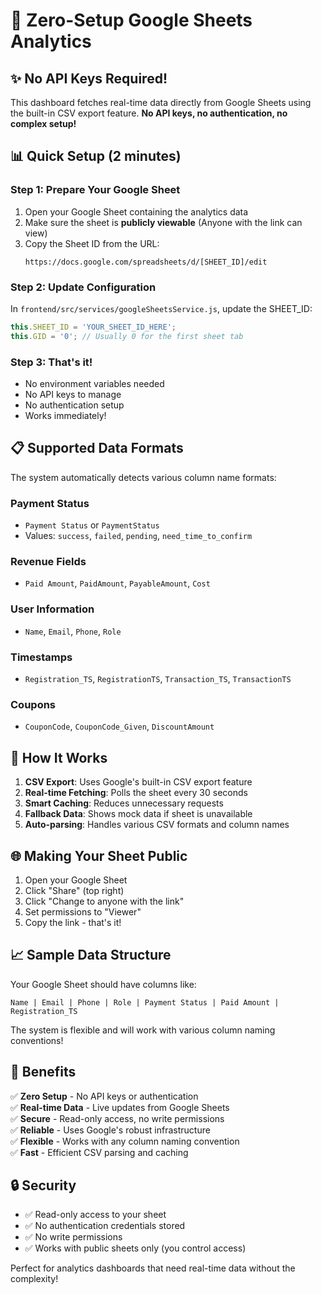 # 🚀 Zero-Setup Google Sheets Analytics

## ✨ No API Keys Required!

This dashboard fetches real-time data directly from Google Sheets using the built-in CSV export feature. **No API keys, no authentication, no complex setup!**

## 📊 Quick Setup (2 minutes)

### Step 1: Prepare Your Google Sheet
1. Open your Google Sheet containing the analytics data
2. Make sure the sheet is **publicly viewable** (Anyone with the link can view)
3. Copy the Sheet ID from the URL:
   ```
   https://docs.google.com/spreadsheets/d/[SHEET_ID]/edit
   ```

### Step 2: Update Configuration
In `frontend/src/services/googleSheetsService.js`, update the SHEET_ID:
```javascript
this.SHEET_ID = 'YOUR_SHEET_ID_HERE';
this.GID = '0'; // Usually 0 for the first sheet tab
```

### Step 3: That's it!
- No environment variables needed
- No API keys to manage
- No authentication setup
- Works immediately!

## 📋 Supported Data Formats

The system automatically detects various column name formats:

### Payment Status
- `Payment Status` or `PaymentStatus`
- Values: `success`, `failed`, `pending`, `need_time_to_confirm`

### Revenue Fields
- `Paid Amount`, `PaidAmount`, `PayableAmount`, `Cost`

### User Information
- `Name`, `Email`, `Phone`, `Role`

### Timestamps
- `Registration_TS`, `RegistrationTS`, `Transaction_TS`, `TransactionTS`

### Coupons
- `CouponCode`, `CouponCode_Given`, `DiscountAmount`

## 🔧 How It Works

1. **CSV Export**: Uses Google's built-in CSV export feature
2. **Real-time Fetching**: Polls the sheet every 30 seconds
3. **Smart Caching**: Reduces unnecessary requests
4. **Fallback Data**: Shows mock data if sheet is unavailable
5. **Auto-parsing**: Handles various CSV formats and column names

## 🌐 Making Your Sheet Public

1. Open your Google Sheet
2. Click "Share" (top right)
3. Click "Change to anyone with the link"
4. Set permissions to "Viewer"
5. Copy the link - that's it!

## 📈 Sample Data Structure

Your Google Sheet should have columns like:
```
Name | Email | Phone | Role | Payment Status | Paid Amount | Registration_TS
```

The system is flexible and will work with various column naming conventions!

## 🚀 Benefits

✅ **Zero Setup** - No API keys or authentication  
✅ **Real-time Data** - Live updates from Google Sheets  
✅ **Secure** - Read-only access, no write permissions  
✅ **Reliable** - Uses Google's robust infrastructure  
✅ **Flexible** - Works with any column naming convention  
✅ **Fast** - Efficient CSV parsing and caching  

## 🔒 Security

- ✅ Read-only access to your sheet
- ✅ No authentication credentials stored
- ✅ No write permissions
- ✅ Works with public sheets only (you control access)

Perfect for analytics dashboards that need real-time data without the complexity!
